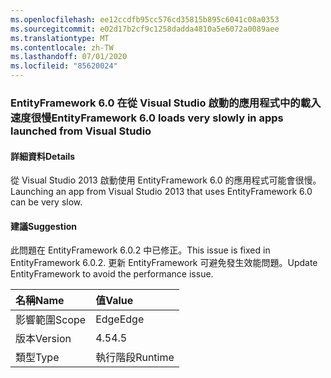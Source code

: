 ```yaml
---
ms.openlocfilehash: ee12ccdfb95cc576cd35815b895c6041c08a0353
ms.sourcegitcommit: e02d17b2cf9c1258dadda4810a5e6072a0089aee
ms.translationtype: MT
ms.contentlocale: zh-TW
ms.lasthandoff: 07/01/2020
ms.locfileid: "85620024"
---
```

### <a name="entityframework-60-loads-very-slowly-in-apps-launched-from-visual-studio"></a><span data-ttu-id="ed2f5-101">EntityFramework 6.0 在從 Visual Studio 啟動的應用程式中的載入速度很慢</span><span class="sxs-lookup"><span data-stu-id="ed2f5-101">EntityFramework 6.0 loads very slowly in apps launched from Visual Studio</span></span>

#### <a name="details"></a><span data-ttu-id="ed2f5-102">詳細資料</span><span class="sxs-lookup"><span data-stu-id="ed2f5-102">Details</span></span>

<span data-ttu-id="ed2f5-103">從 Visual Studio 2013 啟動使用 EntityFramework 6.0 的應用程式可能會很慢。</span><span class="sxs-lookup"><span data-stu-id="ed2f5-103">Launching an app from Visual Studio 2013 that uses EntityFramework 6.0 can be very slow.</span></span>

#### <a name="suggestion"></a><span data-ttu-id="ed2f5-104">建議</span><span class="sxs-lookup"><span data-stu-id="ed2f5-104">Suggestion</span></span>

<span data-ttu-id="ed2f5-105">此問題在 EntityFramework 6.0.2 中已修正。</span><span class="sxs-lookup"><span data-stu-id="ed2f5-105">This issue is fixed in EntityFramework 6.0.2.</span></span> <span data-ttu-id="ed2f5-106">更新 EntityFramework 可避免發生效能問題。</span><span class="sxs-lookup"><span data-stu-id="ed2f5-106">Update EntityFramework to avoid the performance issue.</span></span>

| <span data-ttu-id="ed2f5-107">名稱</span><span class="sxs-lookup"><span data-stu-id="ed2f5-107">Name</span></span>    | <span data-ttu-id="ed2f5-108">值</span><span class="sxs-lookup"><span data-stu-id="ed2f5-108">Value</span></span>       |
|:--------|:------------|
| <span data-ttu-id="ed2f5-109">影響範圍</span><span class="sxs-lookup"><span data-stu-id="ed2f5-109">Scope</span></span>   |<span data-ttu-id="ed2f5-110">Edge</span><span class="sxs-lookup"><span data-stu-id="ed2f5-110">Edge</span></span>|
|<span data-ttu-id="ed2f5-111">版本</span><span class="sxs-lookup"><span data-stu-id="ed2f5-111">Version</span></span>|<span data-ttu-id="ed2f5-112">4.5</span><span class="sxs-lookup"><span data-stu-id="ed2f5-112">4.5</span></span>|
|<span data-ttu-id="ed2f5-113">類型</span><span class="sxs-lookup"><span data-stu-id="ed2f5-113">Type</span></span>|<span data-ttu-id="ed2f5-114">執行階段</span><span class="sxs-lookup"><span data-stu-id="ed2f5-114">Runtime</span></span>|
